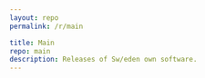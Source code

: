 ```yaml
---
layout: repo
permalink: /r/main

title: Main
repo: main
description: Releases of Sw/eden own software.
---
```

